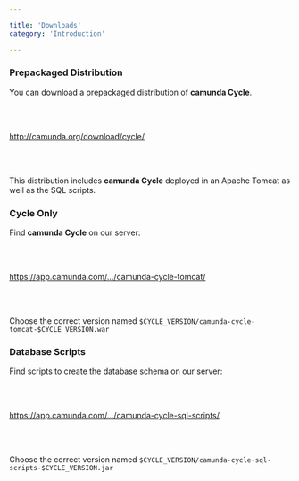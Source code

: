 ```yaml
---

title: 'Downloads'
category: 'Introduction'

---
```


<section class="row">
  <div class="col-sm-4">
    <div class="panel panel-default">
      <div class="panel-heading">
        <h3 class="panel-title">Prepackaged Distribution</h3>
      </div>
      <div class="panel-body">
        <p>
          You can download a prepackaged distribution of <strong>camunda Cycle</strong>.
        </p><br /><br />
        <p>
          <a href="http://camunda.org/download/cycle/">
            http://camunda.org/download/cycle/
          </a>
        </p><br /><br />
        <p>
          This distribution includes <strong>camunda Cycle</strong> deployed in an Apache Tomcat as well as the SQL scripts.
        </p>
      </div>
    </div>
  </div>
  <div class="col-sm-4">
    <div class="panel panel-default">
      <div class="panel-heading">
        <h3 class="panel-title">Cycle Only</h3>
      </div>
      <div class="panel-body">
        <p>
          Find <strong>camunda Cycle</strong> on our server:
        </p><br /><br />
        <p>
          <a href="https://app.camunda.com/nexus/content/groups/public/org/camunda/bpm/cycle/camunda-cycle-tomcat/">
            https://app.camunda.com/.../camunda-cycle-tomcat/
          </a>
        </p><br /><br />
        <p>
          Choose the correct version named <code>$CYCLE_VERSION/camunda-cycle-tomcat-$CYCLE_VERSION.war</code>
        </p>
      </div>
    </div>
  </div>
  <div class="col-sm-4">
    <div class="panel panel-default">
      <div class="panel-heading">
        <h3 class="panel-title">Database Scripts</h3>
      </div>
      <div class="panel-body">
        <p>
          Find scripts to create the database schema on our server:
        </p><br /><br />
        <p>
          <a href="https://app.camunda.com/nexus/content/groups/public/org/camunda/bpm/cycle/camunda-cycle-sql-scripts/">
            https://app.camunda.com/.../camunda-cycle-sql-scripts/
          </a>
        </p><br /><br />
        <p>
          Choose the correct version named <code>$CYCLE_VERSION/camunda-cycle-sql-scripts-$CYCLE_VERSION.jar</code>
        </p>
      </div>
    </div>
  </div>
</section>
